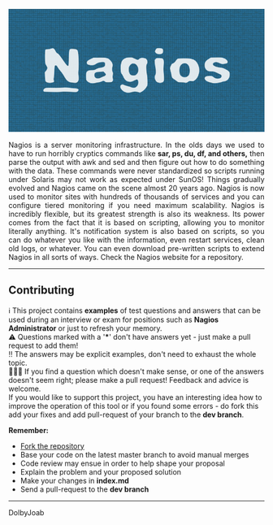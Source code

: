 <p align="center">
    <img src="docs/img/NagiosLogo.png"
        alt="Master">
</p>

<p align="justify"> Nagios is a server monitoring infrastructure. In the olds days we used to have to run horribly cryptics commands like <b>sar, ps, du, df, and others,</b> then parse the output with awk and sed and then figure out how to do something with the data. These commands were never standardized so scripts running under Solaris may not work as expected under SunOS! Things gradually evolved and Nagios came on the scene almost 20 years ago. Nagios is now used to monitor sites with hundreds of thousands of services and you can configure tiered monitoring if you need maximum scalability. Nagios is incredibly flexible, but its greatest strength is also its weakness. Its power comes from the fact that it is based on scripting, allowing you to monitor literally anything. It's notification system is also based on scripts, so you can do whatever you like with the information, even restart services, clean old logs, or whatever. You can even download pre-written scripts to extend Nagios in all sorts of ways. Check the Nagios website for a repository.
</p>

***

## Contributing

ℹ️ This project contains **examples** of test questions and answers that can be used during an interview or exam for positions such as **Nagios Administrator** or just to refresh your memory.<br>
⚠️ Questions marked with a '<b>*</b>' don't have answers yet - just make a pull request to add them!<br>
‼ The answers may be explicit examples, don't need to exhaust the whole topic.<br>
👮🏾‍♂️ If you find a question which doesn't make sense, or one of the answers doesn't seem right; please make a pull request! Feedback and advice is welcome.
<br>
If you would like to support this project, you have an interesting idea how to improve the operation of this tool or if you found some errors - do fork this add your fixes and add pull-request of your branch to the **dev branch**.

**Remember:**
- <a href="https://github.com/dolbyjoab/101-nagios/fork">Fork the repository</a>
- Base your code on the latest master branch to avoid manual merges
- Code review may ensue in order to help shape your proposal
- Explain the problem and your proposed solution
- Make your changes in **index.md**
- Send a pull-request to the **dev branch**

***
DolbyJoab
